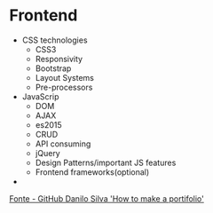 <h1>Frontend</h1>

<ul>
<li>CSS technologies
    <ul>
        <li>CSS3</li>
        <li>Responsivity</li>
        <li>Bootstrap</li>
        <li>Layout Systems</li>
        <li>Pre-processors</li>
    </ul>
</li>
<li>
JavaScrip
    <ul>
        <li>DOM</li>
        <li>AJAX</li>
            <li>es2015</li>
            <li>CRUD</li>
            <li>API consuming</li>
            <li>jQuery</li>
            <li>Design Patterns/important JS features</li>
            <li>Frontend frameworks(optional)</li>
    </ul>
<li>
</ul>

<a href="https://github.com/danilosilvadev/howtomakeaportfolio/blob/master/README.md#CSS">Fonte - GitHub Danilo Silva 'How to make a portifolio'</a>